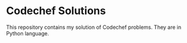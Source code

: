 # Codechef Solutions
This repository contains my solution of Codechef problems. They are in Python language.
